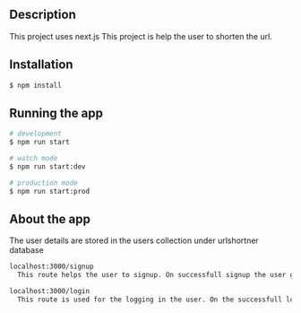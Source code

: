 
## Description
This project uses next.js
This project is help the user to shorten the url.


## Installation

```bash
$ npm install
```

## Running the app

```bash
# development
$ npm run start

# watch mode
$ npm run start:dev

# production mode
$ npm run start:prod

```
## About the app
The user details are stored in the users collection under urlshortner database
```bash
localhost:3000/signup
  This route helps the user to signup. On successfull signup the user gets the id and token as a response
```
```bash
localhost:3000/login
  This route is used for the logging in the user. On the successfull login the user gets the id and token as a response
```
